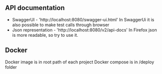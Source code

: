 
## API documentation
* SwaggerUI - 'http://localhost:8080/swagger-ui.html' In SwaggerUi it is also possible to make test calls through browser
* Json representation - 'http://localhost:8080/v2/api-docs' In Firefox json is more readable, so try to use it.

## Docker
Docker image is in root path of each project
Docker compose is in /deploy folder
